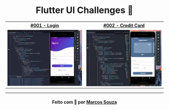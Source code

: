 <h1 align="center">
    <b>Flutter UI Challenges 🎨</b>  
    <br>
</h1>

<table>
  <tr>
    <th><a href="https://github.com/devmrcs/challenges-ui-flutter/tree/master/%23001%20-%20Login" target="_blank">#001 - Login</a></th>  
    <th><a href="https://github.com/devmrcs/challenges-ui-flutter/tree/master/%23002%20-%20Credit%20Card" target="_blank">#002 - Credit Card</a></th>  
  </tr>
  <tr>
    <td>
      <a href="https://github.com/devmrcs/challenges-ui-flutter/tree/master/%23001%20-%20Login" target="_blank">
      <img src="https://github.com/devmrcs/challenges-ui-flutter/blob/master/%23001%20-%20Login/assets/001-Login.gif?raw=true" style="max-height: 250px;"/>
      </a>
    </td>
    <td>
      <a href="https://github.com/devmrcs/challenges-ui-flutter/tree/master/%23002%20-%20Credit%20Card" target="_blank">
      <img src="https://github.com/devmrcs/challenges-ui-flutter/blob/master/%23002%20-%20Credit%20Card/assets/002-credit-card.gif?raw=true" style="max-height: 250px;"/>
      </a>
    </td>
  </tr>
</table>

--- 

<h4 align="center">
    Feito com 💙 por <a href="https://github.com/devmrcs" target="_blank">Marcos Souza</a>
</h4>
